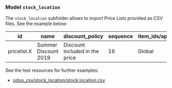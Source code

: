 ### Model `stock_location`

The `stock_location` subfolder allows to import Price Lists provided as CSV files. See the example below:

| id | name | discount_policy | sequence | item_ids/applied_on | item_ids/base | item_ids/compute_price | item_ids/min_quantity | item_ids/percent_price | item_ids/product_id/id | item_ids/date_start | item_ids/date_end |
| - | - | - | - | - | - | - | - | - | - | - | - |
| pricelist.X | Summer Discount 2019 | Discount included in the price | 16 | Global | Public Price | Percentage (discount) | 1 | 20 |  | 2019-06-21 | 2019-09-23 |


See the test resources for further examples:
- [odoo_csv/stock_location/stock.location.csv](../odoo_initializer/tests/resources/odoo_csv/stock_location/stock.location.csv)
